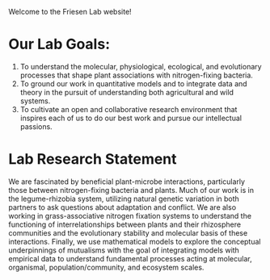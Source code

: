 Welcome to the Friesen Lab website!

# Our Lab Goals: 

1. To understand the molecular, physiological, ecological, and evolutionary processes that shape plant associations with nitrogen-fixing bacteria. 
2. To ground our work in quantitative models and to integrate data and theory in the pursuit of understanding both agricultural and wild systems.
3. To cultivate an open and collaborative research environment that inspires each of us to do our best work and pursue our intellectual passions.

# Lab Research Statement

We are fascinated by beneficial plant-microbe interactions, particularly those between nitrogen-fixing bacteria and plants. Much of our work is in the legume-rhizobia system, utilizing natural genetic variation in both partners to ask questions about adaptation and conflict. We are also working in grass-associative nitrogen fixation systems to understand the functioning of interrelationships between plants and their rhizosphere communities and the evolutionary stability and molecular basis of these interactions. Finally, we use mathematical models to explore the conceptual underpinnings of mutualisms with the goal of integrating models with empirical data to understand fundamental processes acting at molecular, organismal, population/community, and ecosystem scales.
